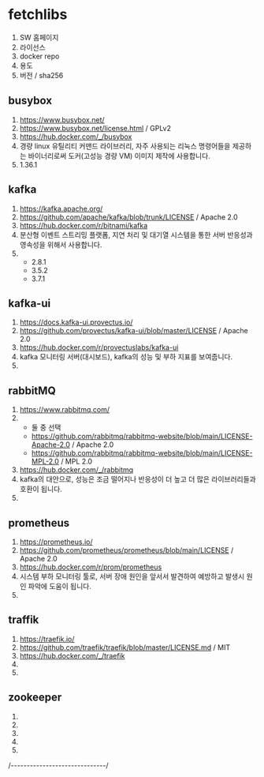 # fetchlibs

1. SW 홈페이지
2. 라이선스
3. docker repo
4. 용도 
5. 버전 / sha256

## busybox
1. https://www.busybox.net/
2. https://www.busybox.net/license.html / GPLv2
3. https://hub.docker.com/_/busybox
4. 경량 linux 유틸리티 커맨드 라이브러리, 자주 사용되는 리눅스 명령어들을 제공하는 바이너리로써 도커(고성능 경량 VM) 이미지 제작에 사용합니다.
5. 1.36.1

## kafka
1. https://kafka.apache.org/
2. https://github.com/apache/kafka/blob/trunk/LICENSE / Apache 2.0
3. https://hub.docker.com/r/bitnami/kafka
4. 분산형 이벤트 스트리밍 플랫폼, 지연 처리 및 대기열 시스템을 통한 서버 반응성과 영속성을 위해서 사용합니다.
5. - 2.8.1 
   - 3.5.2
   - 3.7.1

## kafka-ui
1. https://docs.kafka-ui.provectus.io/
2. https://github.com/provectus/kafka-ui/blob/master/LICENSE / Apache 2.0
3. https://hub.docker.com/r/provectuslabs/kafka-ui
4. kafka 모니터링 서버(대시보드), kafka의 성능 및 부하 지표를 보여줍니다.
5. 

## rabbitMQ
1. https://www.rabbitmq.com/
2. - 둘 중 선택
   - https://github.com/rabbitmq/rabbitmq-website/blob/main/LICENSE-Apache-2.0 / Apache 2.0
   - https://github.com/rabbitmq/rabbitmq-website/blob/main/LICENSE-MPL-2.0 / MPL 2.0
3. https://hub.docker.com/_/rabbitmq
4. kafka의 대안으로, 성능은 조금 떨어지나 반응성이 더 높고 더 많은 라이브러리들과 호환이 됩니다.
5. 

## prometheus
1. https://prometheus.io/
2. https://github.com/prometheus/prometheus/blob/main/LICENSE / Apache 2.0
3. https://hub.docker.com/r/prom/prometheus
4. 시스템 부하 모니터링 툴로, 서버 장애 원인을 앞서서 발견하여 예방하고 발생시 원인 파악에 도움이 됩니다.
5. 

## traffik
1. https://traefik.io/ 
2. https://github.com/traefik/traefik/blob/master/LICENSE.md / MIT
3. https://hub.docker.com/_/traefik
4. 
5. 

## zookeeper
1. 
2. 
3. 
4. 
5. 

/------------------------------/


